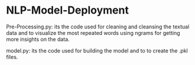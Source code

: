 # NLP-Model-Deployment

Pre-Processing.py: its the code used for cleaning and cleansing the textual data and to visualize the most repeated words using ngrams for getting more insights on the data.

model.py: its the code used for building the model and to to create the .pkl files.
